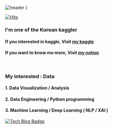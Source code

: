![header](https://capsule-render.vercel.app/api?type=soft&text=Data%20Lover&animation=fadeIn&fontColor=d6ace6&color=000000)
)

[![Hits](https://hits.seeyoufarm.com/api/count/incr/badge.svg?url=https%3A%2F%2Fgithub.com%2Fwjdqlsdlsp&count_bg=%23D593BF&title_bg=%23555555&icon=awesomelists.svg&icon_color=%23FFFFFF&title=hits&edge_flat=false)](https://hits.seeyoufarm.com)

### I'm one of the Korean kaggler
#### If you interested in kaggle, Visit [my kaggle](https://www.kaggle.com/jeongbinpark)

#### If you want to know me more, Visit [my notion](https://www.notion.so/Park-Jeong-Bin-f70699ef4a91497ba0e9ec9c033bb8ab)

<br>

### My interested : Data 

#### 1. Data Visualization / Analysis
#### 2.  Data Engineering / Python programming
#### 3. Machine Learning / Deep Learning ( NLP / XAI )
[![Tech Blog Badge](http://img.shields.io/badge/-Tech%20blog-black?style=flat-square&logo=github&link=https://zzsza.github.io/)](https://wjdqlsdlsp.github.io/)
